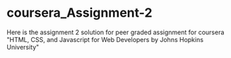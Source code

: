 # coursera_Assignment-2
Here is the assignment 2 solution for peer graded assignment for coursera "HTML, CSS, and Javascript for Web Developers
by Johns Hopkins University"
